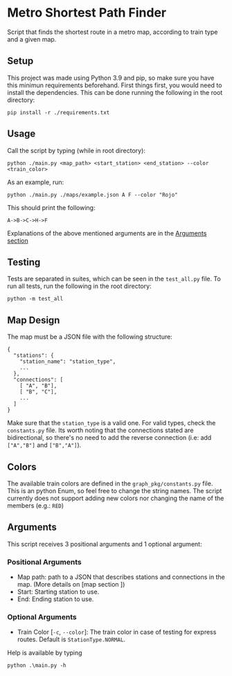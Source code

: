 # Metro Shortest Path Finder
Script that finds the shortest route in a metro map, according to train type and a given map.

## Setup

This project was made using Python 3.9 and pip, so make sure you have this minimun requirements beforehand. 
First things first, you would need to install the dependencies. This can be done running the following in the root directory:


```
pip install -r ./requirements.txt
```

## Usage

Call the script by typing (while in root directory):
```
python ./main.py <map_path> <start_station> <end_station> --color <train_color>
```

As an example, run:
```
python ./main.py ./maps/example.json A F --color "Rojo"
```

This should print the following:
```
A->B->C->H->F
```

Explanations of the above mentioned arguments are in the [Arguments section](#arguments)

## Testing

Tests are separated in suites, which can be seen in the `test_all.py` file. To run all tests, run the following in the root directory:
```
python -m test_all
```
## Map Design

The map must be a JSON file with the following structure:
```
{
  "stations": {
    "station_name": "station_type",
    ...
  },
  "connections": [
    [ "A", "B"],
    [ "B", "C"],
    ...
  ]
}
```

Make sure that the `station_type` is a valid one. For valid types, check the `constants.py` file. Its worth noting that the connections stated are bidirectional, so there's no need to add the reverse connection (i.e: add `["A","B"]` and `["B","A"]`).

## Colors

The available train colors are defined in the  `graph_pkg/constants.py` file. This is an python Enum, so feel free to change the string names. The script currently does not support adding new colors nor changing the name of the members (e.g.: `RED`)

## Arguments 

This script receives 3 positional arguments and 1 optional argument:
### Positional Arguments

- Map path: path to a JSON that describes stations and connections in the map. (More details on [map section ])
- Start: Starting station to use.
- End: Ending station to use.
### Optional Arguments

- Train Color [`-c`, `--color`]: The train color in case of testing for express routes. Default is `StationType.NORMAL`.

Help is available by typing 
```
python .\main.py -h
```

